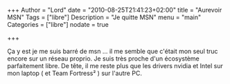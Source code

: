 +++
Author = "Lord"
date = "2010-08-25T21:41:23+02:00"
title = "Aurevoir MSN"
Tags = ["libre"]
Description = "Je quitte MSN"
menu = "main"
Categories = ["libre"]
nodate = true

+++

Ça y est je me suis barré de msn … il me semble que c'était mon seul truc encore sur un réseau proprio. Je suis très proche d'un écosystème parfaitement libre. De tête, il me reste plus que les drivers nvidia et Intel sur mon laptop ( et Team Fortress² ) sur l'autre PC.
